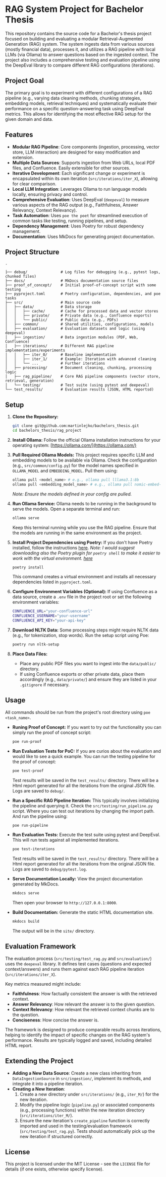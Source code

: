 # RAG System Project for Bachelor Thesis

This repository contains the source code for a Bachelor's thesis project focused on building and evaluating a modular Retrieval-Augmented Generation (RAG) system. The system ingests data from various sources (mostly financial data), processes it, and utilizes a RAG pipeline with local LLMs (via Ollama) to answer questions based on the ingested context. The project also includes a comprehensive testing and evaluation pipeline using the DeepEval library to compare different RAG configurations (iterations).

## Project Goal

The primary goal is to experiment with different configurations of a RAG pipeline (e.g., varying data cleaning methods, chunking strategies, embedding models, retrieval techniques) and systematically evaluate their performance on a specific question-answering task using DeepEval metrics. This allows for identifying the most effective RAG setup for the given domain and data.

## Features

*   **Modular RAG Pipeline**: Core components (ingestion, processing, vector store, LLM interaction) are designed for easy modification and extension.
*   **Multiple Data Sources**: Supports ingestion from Web URLs, local PDF files, and Confluence. Easily extensible for other sources.
*   **Iterative Development**: Each significant change or experiment is encapsulated within its own iteration (`src/iterations/iter_X`), allowing for clear comparison.
*   **Local LLM Integration**: Leverages Ollama to run language models locally, ensuring privacy and control.
*   **Comprehensive Evaluation**: Uses DeepEval (`deepeval`) to measure various aspects of the RAG output (e.g., Faithfulness, Answer Relevancy, Context Relevancy).
*   **Task Automation**: Uses `poe the poet` for streamlined execution of common tasks like testing, running pipelines, and setup.
*   **Dependency Management**: Uses Poetry for robust dependency management.
*   **Documentation**: Uses MkDocs for generating project documentation.

## Project Structure

```
.

├── debug/               # Log files for debugging (e.g., pytest logs, chunked files)
├── docs/                # MkDocs documentation source files
├── proof_of_concept/    # Initial proof-of-concept script with some testing
├── pyproject.toml       # Poetry configuration, dependencies, and poe tasks
├── src/                 # Main source code
│   ├── data/            # Data storage 
│   │   ├── cache/       # Cache for processed data and vector stores
│   │   ├── private/     # Private data (e.g., Confluence exports)
│   │   └── public/      # Public data (e.g., PDFs)
│   ├── common/          # Shared utilities, configurations, models
│   ├── evaluation/      # Evaluation datasets and logic (using deepeval)
│   ├── ingestion/       # Data ingestion modules (PDF, Web, Confluence)
│   ├── iterations/      # Different RAG pipeline implementations/experiments
│   │   ├── iter_0/      # Baseline implementation
│   │   ├── iter_1/      # Example: Iteration with advanced cleaning
│   │   └── ...          # Further iterations
│   ├── processing/      # Document cleaning, chunking, processing logic
│   ├── rag_pipeline/    # Core RAG pipeline components (vector store, retrieval, generation)
│   └── testing/         # Test suite (using pytest and deepeval)
└── test_results/        # Evaluation results (JSON, HTML reportsd)
```

## Setup

1.  **Clone the Repository:**
    ```bash
    git clone git@github.com:martinlejko/bachelors_thesis.git
    cd bachelors_thesis/rag_project 
    ```

2.  **Install Ollama:**
    Follow the official Ollama installation instructions for your operating system: [https://ollama.com/](https://ollama.com/)

3.  **Pull Required Ollama Models:**
    This project requires specific LLM and embedding models to be available via Ollama. Check the configuration (e.g., `src/common/config.py`) for the model names specified in `OLLAMA_MODEL` and `EMBEDDING_MODEL`. Pull them using:
    ```bash
    ollama pull <model_name> # e.g., ollama pull lllama3.1:8b
    ollama pull <embedding_model_name> # e.g., ollama pull nomic-embed-text
    ```
    *Note: Ensure the models defined in your config are pulled.*

4.  **Run Ollama Service:**
    Ollama needs to be running in the background to serve the models. Open a separate terminal and run:
    ```bash
    ollama serve
    ```
    Keep this terminal running while you use the RAG pipeline. Ensure that the models are running in the same environment as the project.

5.  **Install Project Dependencies using Poetry:**
    If you don't have Poetry installed, follow the instructions [here](https://python-poetry.org/docs/#installation).
    *Note: I would suggest downloading also the Poetry plugin for `poetry shell` to make it easier to work with the virtual environment. [here](https://github.com/python-poetry/poetry-plugin-shell)*

    ```bash
    poetry install
    ```
    This command creates a virtual environment and installs all necessary dependencies listed in `pyproject.toml`.

6.  **Configure Environment Variables (Optional):**
    If using Confluence as a data source, create a `.env` file in the project root or set the following environment variables:
    ```bash
    CONFLUENCE_URL="your-confluence-url"
    CONFLUENCE_USERNAME="your-username"
    CONFLUENCE_API_KEY="your-api-key"
    ```

7.  **Download NLTK Data:**
    Some processing steps might require NLTK data (e.g., for tokenization, stop words). Run the setup script using Poe:
    ```bash
    poetry run nltk-setup
    ```

8.  **Place Data Files:**
    *   Place any public PDF files you want to ingest into the `data/public/` directory.
    *   If using Confluence exports or other private data, place them accordingly (e.g., `data/private/`) and ensure they are listed in your `.gitignore` if necessary.

## Usage

All commands should be run from the project's root directory using `poe <task_name>`.

*   **Runing Proof of Concept:**
    If you want to try out the functionality you can simply run the proof of concept script:
    ```bash
    poe run-proof
    ```

*   **Run Evaluation Tests for PoC:**
    If you are curios about the evaluation and would like to see a quick example. You can run the testing pipeline for the proof of concept:
    ```bash
    poe test-proof
    ```
    Test results will be saved in the `test_results/` directory. There will be a Html report generated for all the iterations from the original JSON file. Logs are saved to `debug/`.

*   **Run a Specific RAG Pipeline Iteration:**
    This typically involves initializing the pipeline and querying it. Check the `src/testing/run_pipeline.py` script. Where you can test out iterations by changing the import path.
    And run the pipeline using:
    ```bash
    poe run-pipeline
    ```

*   **Run Evaluation Tests:**
    Execute the test suite using pytest and DeepEval. This will run tests against all implemented iterations.
    ```bash
    poe test-iterations
    ```
    Test results will be saved in the `test_results/` directory. There will be a Html report generated for all the iterations from the original JSON file. Logs are saved to `debug/pytest.log`.


*   **Serve Documentation Locally:**
    View the project documentation generated by MkDocs.
    ```bash
    mkdocs serve
    ```
    Then open your browser to `http://127.0.0.1:8000`.

*   **Build Documentation:**
    Generate the static HTML documentation site.
    ```bash
    mkdocs build
    ```
    The output will be in the `site/` directory.

## Evaluation Framework

The evaluation process (`src/testing/test_rag.py` and `src/evaluation/`) uses the `deepeval` library. It defines test cases (questions and expected context/answers) and runs them against each RAG pipeline iteration (`src/iterations/iter_X`).

Key metrics measured might include:

*   **Faithfulness**: How factually consistent the answer is with the retrieved context.
*   **Answer Relevancy**: How relevant the answer is to the given question.
*   **Context Relevancy**: How relevant the retrieved context chunks are to the question.
*   **Conciseness**: How concise the answer is.

The framework is designed to produce comparable results across iterations, helping to identify the impact of specific changes on the RAG system's performance. Results are typically logged and saved, including detailed HTML report.

## Extending the Project

*   **Adding a New Data Source**: Create a new class inheriting from `DataIngestionSource` in `src/ingestion/`, implement its methods, and integrate it into a pipeline iteration.
*   **Creating a New Iteration**:
    1.  Create a new directory under `src/iterations/` (e.g., `iter_M/`) for the new iteration.
    2.  Modify the pipeline logic (`pipeline.py`) or associated components (e.g., processing functions) within the new iteration directory (`src/iterations/iter_M/`).
    3.  Ensure the new iteration's `create_pipeline` function is correctly imported and used in the testing/evaluation framework (`src/testing/test_rag.py`). Tests should automatically pick up the new iteration if structured correctly.

## License

This project is licensed under the MIT License - see the `LICENSE` file for details (if one exists, otherwise specify license).